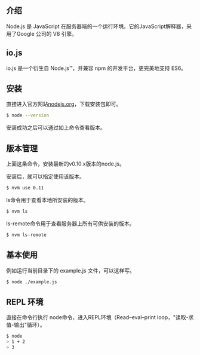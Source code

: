 ## 介绍

Node.js 是 JavaScript
在服务器端的一个运行环境。它的JavaScript解释器，采用了Google 公司的 V8 引擎。

## io.js

io.js 是一个衍生自 Node.js™，并兼容 npm 的开发平台，更完美地支持 ES6。

## 安装

直接进入官方网站[nodejs.org](http://nodejs.org)，下载安装包即可。

```bash
$ node --version
```

安装成功之后可以通过如上命令查看版本。

## 版本管理

上面这条命令，安装最新的v0.10.x版本的node.js。

安装后，就可以指定使用该版本。

```bash
$ nvm use 0.11
```

ls命令用于查看本地所安装的版本。

```bash
$ nvm ls
```
ls-remote命令用于查看服务器上所有可供安装的版本。

```bash
$ nvm ls-remote
```

## 基本使用

例如运行当前目录下的 example.js 文件，可以这样写。

```bash
$ node ./example.js
```

## REPL 环境

直接在命令行执行 node命令，进入REPL环境（Read–eval–print loop，"读取-求值-输出"循环）。

```bash
$ node
> 1 + 2
> 3
```
